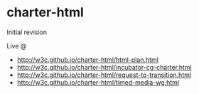 # charter-html

Initial revision

Live @ 

 * http://w3c.github.io/charter-html/html-plan.html
 * http://w3c.github.io/charter-html/incubator-cg-charter.html
 * http://w3c.github.io/charter-html/request-to-transition.html
 * http://w3c.github.io/charter-html/timed-media-wg.html
